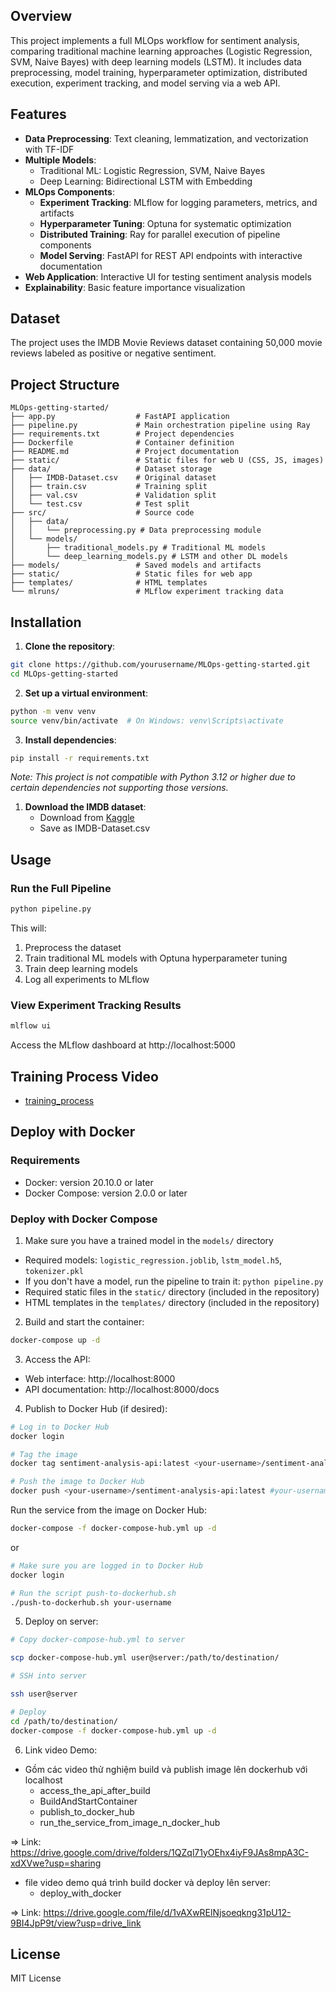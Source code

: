 ## Overview

This project implements a full MLOps workflow for sentiment analysis, comparing traditional machine learning approaches (Logistic Regression, SVM, Naive Bayes) with deep learning models (LSTM). It includes data preprocessing, model training, hyperparameter optimization, distributed execution, experiment tracking, and model serving via a web API.

## Features

- **Data Preprocessing**: Text cleaning, lemmatization, and vectorization with TF-IDF
- **Multiple Models**: 
  - Traditional ML: Logistic Regression, SVM, Naive Bayes
  - Deep Learning: Bidirectional LSTM with Embedding
- **MLOps Components**:
  - **Experiment Tracking**: MLflow for logging parameters, metrics, and artifacts
  - **Hyperparameter Tuning**: Optuna for systematic optimization
  - **Distributed Training**: Ray for parallel execution of pipeline components
  - **Model Serving**: FastAPI for REST API endpoints with interactive documentation
- **Web Application**: Interactive UI for testing sentiment analysis models
- **Explainability**: Basic feature importance visualization

## Dataset

The project uses the IMDB Movie Reviews dataset containing 50,000 movie reviews labeled as positive or negative sentiment.

## Project Structure

```
MLOps-getting-started/
├── app.py                  # FastAPI application
├── pipeline.py             # Main orchestration pipeline using Ray
├── requirements.txt        # Project dependencies
├── Dockerfile              # Container definition
├── README.md               # Project documentation
├── static/                 # Static files for web U (CSS, JS, images)
├── data/                   # Dataset storage
│   ├── IMDB-Dataset.csv    # Original dataset
│   ├── train.csv           # Training split
│   ├── val.csv             # Validation split
│   └── test.csv            # Test split
├── src/                    # Source code
│   ├── data/
│   │   └── preprocessing.py # Data preprocessing module
│   └── models/
│       ├── traditional_models.py # Traditional ML models
│       └── deep_learning_models.py # LSTM and other DL models
├── models/                 # Saved models and artifacts
├── static/                 # Static files for web app
├── templates/              # HTML templates
└── mlruns/                 # MLflow experiment tracking data
```

## Installation

1. **Clone the repository**:
```bash
git clone https://github.com/yourusername/MLOps-getting-started.git
cd MLOps-getting-started
```

2. **Set up a virtual environment**:
```bash
python -m venv venv
source venv/bin/activate  # On Windows: venv\Scripts\activate
```

3. **Install dependencies**:
```bash
pip install -r requirements.txt
```
*Note: This project is not compatible with Python 3.12 or higher due to certain dependencies not supporting those versions.*

1. **Download the IMDB dataset**:
   - Download from [Kaggle](https://www.kaggle.com/datasets/lakshmi25npathi/imdb-dataset-of-50k-movie-reviews)
   - Save as IMDB-Dataset.csv

## Usage

### Run the Full Pipeline

```bash
python pipeline.py
```

This will:
1. Preprocess the dataset
2. Train traditional ML models with Optuna hyperparameter tuning
3. Train deep learning models
4. Log all experiments to MLflow

### View Experiment Tracking Results

```bash
mlflow ui
```
Access the MLflow dashboard at http://localhost:5000

## Training Process Video
- [training_process](https://drive.google.com/file/d/1rPvdYF71s9emmPndpeG6CEJAPC7hnraU/view?usp=sharing)
## Deploy with Docker

### Requirements
- Docker: version 20.10.0 or later
- Docker Compose: version 2.0.0 or later

### Deploy with Docker Compose

1. Make sure you have a trained model in the `models/` directory
- Required models: `logistic_regression.joblib`, `lstm_model.h5`, `tokenizer.pkl`
- If you don't have a model, run the pipeline to train it: `python pipeline.py`
- Required static files in the `static/` directory (included in the repository)
- HTML templates in the `templates/` directory (included in the repository)

2. Build and start the container:

```bash
docker-compose up -d
```

3. Access the API:
- Web interface: http://localhost:8000
- API documentation: http://localhost:8000/docs

4. Publish to Docker Hub (if desired):
```bash
# Log in to Docker Hub
docker login

# Tag the image
docker tag sentiment-analysis-api:latest <your-username>/sentiment-analysis-api:latest #your-username: 22521571

# Push the image to Docker Hub
docker push <your-username>/sentiment-analysis-api:latest #your-username: 22521571
```
Run the service from the image on Docker Hub:
```bash
docker-compose -f docker-compose-hub.yml up -d
```
or
```bash
# Make sure you are logged in to Docker Hub
docker login

# Run the script push-to-dockerhub.sh
./push-to-dockerhub.sh your-username
```
5. Deploy on server:

```bash
# Copy docker-compose-hub.yml to server

scp docker-compose-hub.yml user@server:/path/to/destination/

# SSH into server

ssh user@server

# Deploy
cd /path/to/destination/
docker-compose -f docker-compose-hub.yml up -d

```

6. Link video Demo:
- Gồm các video thử nghiệm build và publish image lên dockerhub với localhost
  + access_the_api_after_build
  + BuildAndStartContainer  
  + publish_to_docker_hub
  + run_the_service_from_image_n_docker_hub
    
=> Link: https://drive.google.com/drive/folders/1QZql71yOEhx4iyF9JAs8mpA3C-xdXVwe?usp=sharing
- file video demo quá trình build docker và deploy lên server:
  + deploy_with_docker
    
=> Link: https://drive.google.com/file/d/1vAXwRElNjsoeqkng31pU12-9BI4JpP9t/view?usp=drive_link


## License

MIT License

